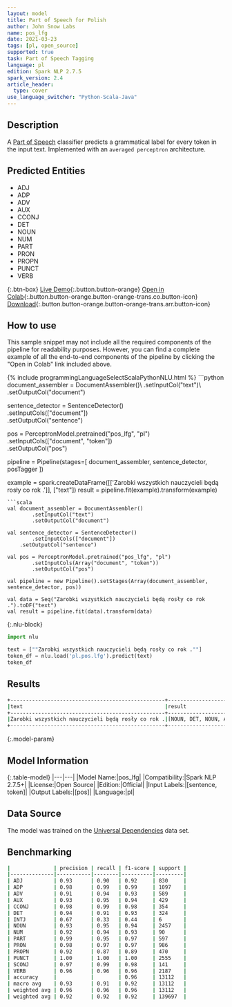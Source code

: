 ```yaml
---
layout: model
title: Part of Speech for Polish
author: John Snow Labs
name: pos_lfg
date: 2021-03-23
tags: [pl, open_source]
supported: true
task: Part of Speech Tagging
language: pl
edition: Spark NLP 2.7.5
spark_version: 2.4
article_header:
  type: cover
use_language_switcher: "Python-Scala-Java"
---
```


## Description

A [Part of Speech](https://en.wikipedia.org/wiki/Part_of_speech) classifier predicts a grammatical label for every token in the input text. Implemented with an `averaged perceptron` architecture.

## Predicted Entities

- ADJ
- ADP
- ADV
- AUX
- CCONJ
- DET
- NOUN
- NUM
- PART
- PRON
- PROPN
- PUNCT
- VERB

{:.btn-box}
[Live Demo](https://demo.johnsnowlabs.com/public/GRAMMAR_EN/){:.button.button-orange}
[Open in Colab](https://colab.research.google.com/github/JohnSnowLabs/spark-nlp-workshop/blob/master/tutorials/streamlit_notebooks/GRAMMAR_EN.ipynb){:.button.button-orange.button-orange-trans.co.button-icon}
[Download](https://s3.amazonaws.com/auxdata.johnsnowlabs.com/public/models/pos_lfg_pl_2.7.5_2.4_1616510144592.zip){:.button.button-orange.button-orange-trans.arr.button-icon}

## How to use

This sample snippet may not include all the required components of the pipeline for readability purposes. However, you can find a complete example of all the end-to-end components of the pipeline by clicking the "Open in Colab" link included above.




<div class="tabs-box" markdown="1">
{% include programmingLanguageSelectScalaPythonNLU.html %}
```python
document_assembler = DocumentAssembler()\
  .setInputCol("text")\
  .setOutputCol("document")

sentence_detector = SentenceDetector()\
  .setInputCols(["document"])\
  .setOutputCol("sentence")

pos = PerceptronModel.pretrained("pos_lfg", "pl")\
  .setInputCols(["document", "token"])\
  .setOutputCol("pos")

pipeline = Pipeline(stages=[
  document_assembler,
  sentence_detector,
  posTagger
])

example = spark.createDataFrame([['Zarobki wszystkich nauczycieli będą rosły co rok .']], ["text"])
result = pipeline.fit(example).transform(example)
```
```scala
val document_assembler = DocumentAssembler()
        .setInputCol("text")
        .setOutputCol("document")

val sentence_detector = SentenceDetector()
        .setInputCols(["document"])
	.setOutputCol("sentence")

val pos = PerceptronModel.pretrained("pos_lfg", "pl")
        .setInputCols(Array("document", "token"))
        .setOutputCol("pos")

val pipeline = new Pipeline().setStages(Array(document_assembler, sentence_detector, pos))

val data = Seq("Zarobki wszystkich nauczycieli będą rosły co rok .").toDF("text")
val result = pipeline.fit(data).transform(data)

```

{:.nlu-block}
```python
import nlu

text = [""Zarobki wszystkich nauczycieli będą rosły co rok .""]
token_df = nlu.load('pl.pos.lfg').predict(text)
token_df
```
</div>

## Results

```bash
+--------------------------------------------------+----------------------------------------------+
|text                                              |result                                        |
+--------------------------------------------------+----------------------------------------------+
|Zarobki wszystkich nauczycieli będą rosły co rok .|[NOUN, DET, NOUN, AUX, VERB, ADP, NOUN, PUNCT]|
+--------------------------------------------------+----------------------------------------------+
```

{:.model-param}
## Model Information

{:.table-model}
|---|---|
|Model Name:|pos_lfg|
|Compatibility:|Spark NLP 2.7.5+|
|License:|Open Source|
|Edition:|Official|
|Input Labels:|[sentence, token]|
|Output Labels:|[pos]|
|Language:|pl|

## Data Source

The model was trained on the [Universal Dependencies](https://www.universaldependencies.org) data set.

## Benchmarking

```bash
|              | precision | recall | f1-score | support |
|--------------|-----------|--------|----------|---------|
| ADJ          | 0.93      | 0.90   | 0.92     | 830     |
| ADP          | 0.98      | 0.99   | 0.99     | 1097    |
| ADV          | 0.91      | 0.94   | 0.93     | 589     |
| AUX          | 0.93      | 0.95   | 0.94     | 429     |
| CCONJ        | 0.98      | 0.99   | 0.98     | 354     |
| DET          | 0.94      | 0.91   | 0.93     | 324     |
| INTJ         | 0.67      | 0.33   | 0.44     | 6       |
| NOUN         | 0.93      | 0.95   | 0.94     | 2457    |
| NUM          | 0.92      | 0.94   | 0.93     | 90      |
| PART         | 0.99      | 0.95   | 0.97     | 597     |
| PRON         | 0.98      | 0.97   | 0.97     | 986     |
| PROPN        | 0.92      | 0.87   | 0.89     | 470     |
| PUNCT        | 1.00      | 1.00   | 1.00     | 2555    |
| SCONJ        | 0.97      | 0.99   | 0.98     | 141     |
| VERB         | 0.96      | 0.96   | 0.96     | 2187    |
| accuracy     |           |        | 0.96     | 13112   |
| macro avg    | 0.93      | 0.91   | 0.92     | 13112   |
| weighted avg | 0.96      | 0.96   | 0.96     | 13112   |
| weighted avg | 0.92      | 0.92   | 0.92     | 139697  |
```